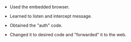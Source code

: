 - Used the embedded browser.
- Learned to listen and intercept message.



- Obtained the "auth" code.
- Changed it to desired code and "forwarded" it to the web.